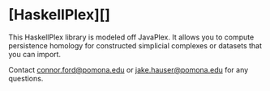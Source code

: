 # [HaskellPlex][]


This HaskellPlex library is modeled off JavaPlex. It allows you to compute persistence homology for constructed simplicial complexes or datasets that you can import.


Contact connor.ford@pomona.edu or jake.hauser@pomona.edu for any questions.